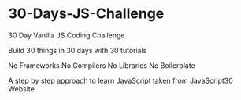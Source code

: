 # 30-Days-JS-Challenge

30 Day Vanilla JS Coding Challenge

Build 30 things in 30 days with 30 tutorials

No Frameworks 
No Compilers
No Libraries
No Boilerplate

A step by step approach to learn JavaScript taken from JavaScript30 Website
